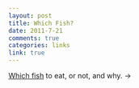 ```yaml
--- 
layout: post
title: Which Fish?
date: 2011-7-21
comments: true
categories: links
link: true
---
```

<a title="Which Fish?" href="http://whichfish.org/">Which fish</a> to eat, or not, and why. &rarr;
